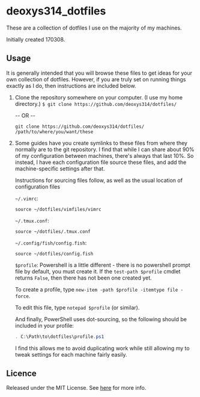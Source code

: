 deoxys314_dotfiles
==================

These are a collection of dotfiles I use on the majority of my machines.

Initially created 170308.

Usage
-----

It is generally intended that you will browse these files to get ideas for your
own collection of dotfiles. However, if you are truly set on running things
exactly as I do, then instructions are included below.

1. Clone the repository somewhere on your computer. (I use my home directory.)
   `$ git clone https://github.com/deoxys314/dotfiles/`

   -- OR --

   `git clone https://github.com/deoxys314/dotfiles/ /path/to/where/you/want/these`

2. Some guides have you create symlinks to these files from where they normally
   are to the git repository. I find that while I can share about 90% of my
   configuration between machines, there's always that last 10%. So instead, I
   have each configuration file source these files, and add the machine-specific
   settings after that.

   Instructions for sourcing files follow, as well as the usual location of
   configuration files

   `~/.vimrc`:

   ```vim
   source ~/dotfiles/vimfiles/vimrc
   ```

   `~/.tmux.conf`:

   ```
   source ~/dotfiles/.tmux.conf
   ```

   `~/.config/fish/config.fish`:

   ```fish
   source ~/dotfiles/config.fish
   ```

   `$profile`:
   Powershell is a little different - there is no powershell prompt file by
   default, you must create it. If the `test-path $profile` cmdlet returns
   `False`, then there has not been one created yet.

   To create a profile, type `new-item -path $profile -itemtype file -force`.

   To edit this file, type `notepad $profile` (or similar).

   And finally, PowerShell uses dot-sourcing, so the following should be
   included in your profile:

   ```powershell
   . C:\Path\to\dotfiles\profile.ps1
   ```

   I find this allows me to avoid duplicating work while still allowing my to
     tweak settings for each machine fairly easily.

Licence
-------

Released under the MIT License. See [here](LICENSE) for more info.
